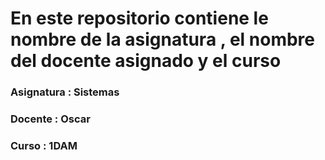 # En este repositorio contiene le nombre de la asignatura , el nombre del docente asignado y el curso

### Asignatura : Sistemas

### Docente : Oscar

### Curso : 1DAM
